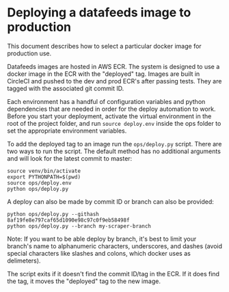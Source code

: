 # Deploying a datafeeds image to production

This document describes how to select a particular docker image for production use.

Datafeeds images are hosted in AWS ECR. The system is designed to use a docker image in the ECR with the "deployed" tag. Images are built in CircleCI and pushed to the dev and prod ECR's after passing tests. They are tagged with the associated git commit ID.

Each environment has a handful of configuration variables and python dependencies that are needed in order for the deploy automation to work. Before you start your deployment, activate the virtual environment in the root of the project folder, and run `source deploy.env` inside the ops folder to set the appropriate environment variables.

To add the deployed tag to an image run the `ops/deploy.py` script. There are two ways to run the script. The default method has no additional arguments and will look for the latest commit to master:

```
source venv/bin/activate
export PYTHONPATH=$(pwd)
source ops/deploy.env
python ops/deploy.py
```

A deploy can also be made by commit ID or branch can also be provided:
```
python ops/deploy.py --githash 8af19fe8e797caf65d1090e98c97c0f9eb58498f
python ops/deploy.py --branch my-scraper-branch
```
Note: If you want to be able deploy by branch, it's best to limit your branch's name to alphanumeric characters, underscores, and dashes (avoid special characters like slashes and colons, which docker uses as delimeters).

The script exits if it doesn't find the commit ID/tag in the ECR. If it does find the tag, it moves the "deployed" tag to the new image.
